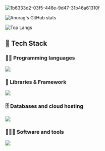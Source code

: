 <!-- h1 align="center">Hi 👋! My name is<br>Firas AL Ahmad<br>a program enthusiast</h1 -->
<!-- the latest working one -->

<!-- img src="https://svg-banners.vercel.app/api?type=luminance&text1=%F0%9F%94%BBmouhamamd%F0%9F%94%BB%20kl&width=1200&height=400" -->
<!--img src="https://s12.gifyu.com/images/SVsGx.gif"height="100%" width="100%"-->
<!-- img src="https://i.ibb.co/b7RFg20/project-1.gif" height="1500" width="2000"-->

![1b6333d2-03f5-448e-9d47-31b46a61310f](https://github.com/user-attachments/assets/7de93e24-f4a2-44bc-bff1-ad966e893b29)

![Anurag's GitHub stats](https://github-readme-stats.vercel.app/api?username=Firas21Ahmad&theme=tokyonight&show_icons=true)

![Top Langs](https://github-readme-stats.vercel.app/api/top-langs/?username=Firas21Ahmad&hide_progress=true)

 
## 🔧 Tech Stack

### 👨‍💻 Programming languages

<a href="https://skillicons.dev">
<img src="https://skillicons.dev/icons?i=c,cpp,cs,java,py,dart,html,css,js" />
</a>

### 🧩 Libraries & Framework

<a href="https://skillicons.dev">
<img src="https://skillicons.dev/icons?i=flutter,bootstrap,nodejs,webpack,sass,selenium" />
</a>

### 🗄️ Databases and cloud hosting

<a href="https://skillicons.dev">
<img src="https://skillicons.dev/icons?i=mysql,firebase" />
</a>

### 🧑🏻‍💻 Software and tools

<a href="https://skillicons.dev">
<img src="https://skillicons.dev/icons?i=git,github,vscode,figma&perline=11" />
</a>

###

<div align="left">



</div>
